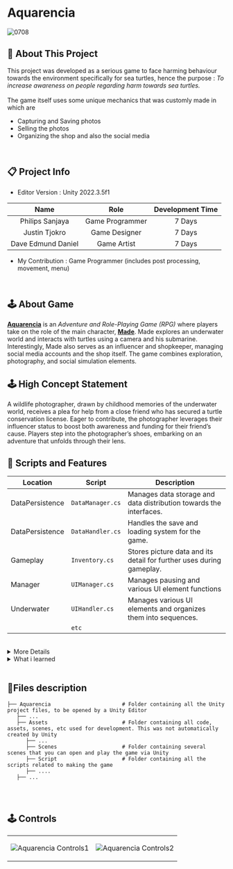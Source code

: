<h1>Aquarencia</h1>

![0708](https://github.com/Gramonesk/Aquarencia/assets/154248035/a1bfb4f8-25b0-4f2d-b076-3702cf897b18)

## 🔴 About This Project
  This project was developed as a serious game to face harming behaviour towards the environment specifically for sea turtles, hence the purpose : *To increase awareness on people regarding harm towards sea turtles.* </br></br> The game itself uses some unique mechanics that was customly made in which are 
* Capturing and Saving photos
* Selling the photos
* Organizing the shop and also the social media
<br>

## 📋 Project Info 
* Editor Version : Unity 2022.3.5f1
  
|**Name**| **Role** | **Development Time** |
|:---:|:---:|:---:|
| Philips Sanjaya | Game Programmer | 7 Days |
| Justin Tjokro | Game Designer | 7 Days | 
| Dave Edmund Daniel| Game Artist | 7 Days |

* My Contribution : Game Programmer (includes post processing, movement, menu)
<br>

## 🕹️ About Game
<u><b>Aquarencia</b></u> is an <i>Adventure and Role-Playing Game (RPG)</i> where players take on the role of the main character, <u><b>Made</b></u>. Made explores an underwater world and interacts with turtles using a camera and his submarine. Interestingly, Made also serves as an influencer and shopkeeper, managing social media accounts and the shop itself. The game combines exploration, photography, and social simulation elements.
<br>

## 🕹️ High Concept Statement
A wildlife photographer, drawn by childhood memories of the underwater world, receives a plea for help from a close friend who has secured a turtle conservation license. Eager to contribute, the photographer leverages their influencer status to boost both awareness and funding for their friend’s cause. Players step into the photographer’s shoes, embarking on an adventure that unfolds through their lens.
<br>

## 📜 Scripts and Features

| Location |  Script       | Description                                                  |
|-----| ------- | ------------------------------------------------------------ |
|DataPersistence| `DataManager.cs` | Manages data storage and data distribution towards the interfaces. |
|DataPersistence| `DataHandler.cs` | Handles the save and loading system for the game. |
|Gameplay| `Inventory.cs` | Stores picture data and its detail for further uses during gameplay. |
|Manager| `UIManager.cs`  | Manages pausing and various UI element functions|
|Underwater| `UIHandler.cs`  | Manages various UI elements and organizes them into sequences. |
| | `etc`  | |
<br>

<details>
  <summary>More Details</summary>
  
1. **Data Persistence**
   - using JSON, filestream and furthermore using generics and interfaces to make it modular and appliable for all my other projects, this mechanics allows me to save data ex: string datas, pictures and more
   - using inventory system that retrieves data i saved either by singleton referencing or straight from loading the game so that the photo data can be used to sell and display what was taken before 
3. **Screen snapping and game resolution**
    - used for taking photos of the sea turtles and saving it, this also scales with the game resolution so that it wont break the game
4. **Design Patterns**
    - using an Invoker so gameplay feels robust especially when interacting with the pause menu or UI
5. **Navigation mesh**
    - using a navmesh to make the npc move and interact with the environment to make the gameplay feel more filled.
6. **URP POST-PROCESSING**
    -  Implimentation of post-processing effects in unity
    -  Lights 2D used for improved visual
7. **Object pooling**
   - using an object pooling to reduce memory buffer and also a large performance boost on the game
8. **State Machine Pattern**
   - using statemachine to control states pattern and reduce potential bug threats on the game.
</details>


<details>
  <summary>What i learned</summary>
  <br>
I learned a lot about profiling, optimizing and handling memory when it comes to making this project which was a personal interest for me. Throughout the process of making this project, i spend a lot of effort and gained experience in understanding on how to make my code a lot more flexible and enabled me to modify, extend it easily with new features needed.
</br></br>
 However, i also learned to adopt a more practical approach on making code that is necessary and refactor it later when needed to increase my efficiency on my making process
</details>

<br>

## 📂Files description

```
├── Aquarencia                       # Folder containing all the Unity project files, to be opened by a Unity Editor
   ├── ...
   ├── Assets                        # Folder containing all code, assets, scenes, etc used for development. This was not automatically created by Unity
      ├── ...
      ├── Scenes                     # Folder containing several scenes that you can open and play the game via Unity
      ├── Script                     # Folder containing all the scripts related to making the game
      ├── ....
   ├── ...
      
```
<br>

## 🕹️ Controls
<table width ="100%">
  <td> 
    
![Aquarencia Controls1](https://github.com/user-attachments/assets/63c78467-7f67-418b-8088-4257111cdd26)
    
  </td>
  <td> 
    
![Aquarencia Controls2](https://github.com/user-attachments/assets/e24c1d35-0a8d-4f6e-84d4-890c7d6552f7)
    
  </td>
</table>
